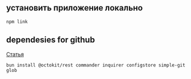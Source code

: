 ## установить приложение локально
`npm link`

## dependesies for github 

[Статья](https://lo-victoria.com/automate-github-build-a-cli-app-with-nodejs-1)

`bun install @octokit/rest commander inquirer configstore simple-git glob`